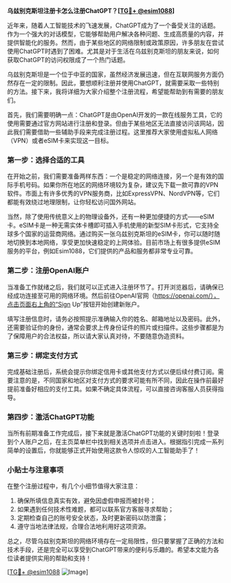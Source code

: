 **乌兹别克斯坦注册卡怎么注册ChatGPT？[[TG💪+ @esim1088](https://t.me/s/esim1088)]**

近年来，随着人工智能技术的飞速发展，ChatGPT成为了一个备受关注的话题。作为一个强大的对话模型，它能够帮助用户解决各种问题、生成高质量的内容，并提供智能化的服务。然而，由于某些地区的网络限制或政策原因，许多朋友在尝试使用ChatGPT时遇到了困难。尤其是对于生活在乌兹别克斯坦的朋友来说，如何获取ChatGPT的访问权限成了一个热门话题。

乌兹别克斯坦是一个位于中亚的国家，虽然经济发展迅速，但在互联网服务方面仍然存在一定的限制。因此，要想顺利注册并使用ChatGPT，就需要采取一些特别的方法。接下来，我将详细为大家介绍整个注册流程，希望能帮助到有需要的朋友们。

首先，我们需要明确一点：ChatGPT是由OpenAI开发的一款在线服务工具，它的使用需要通过官方网站进行注册和登录。但由于某些地区无法直接访问该网站，因此我们需要借助一些辅助手段来完成注册过程。这里推荐大家使用虚拟私人网络（VPN）或者eSIM卡来实现这一目标。

### **第一步：选择合适的工具**
在开始之前，我们需要准备两样东西：一个是稳定的网络连接，另一个是有效的国际手机号码。如果你所在地区的网络环境较为复杂，建议先下载一款可靠的VPN软件。市面上有许多优秀的VPN服务商，比如ExpressVPN、NordVPN等，它们都能有效绕过地理限制，让你轻松访问国外网站。

当然，除了使用传统意义上的物理设备外，还有一种更加便捷的方式——eSIM卡。eSIM卡是一种无需实体卡槽即可插入手机使用的新型SIM卡形式，它支持全球多个国家的运营商网络。通过购买一张乌兹别克斯坦的eSIM卡，你可以随时随地切换到本地网络，享受更加快速稳定的上网体验。目前市场上有很多提供eSIM服务的平台，例如Esim1088，它们提供的产品和服务都非常专业可靠。

### **第二步：注册OpenAI账户**
当准备工作就绪之后，我们就可以正式进入注册环节了。打开浏览器后，请确保已经成功连接至可用的网络环境。然后前往OpenAI官网（https://openai.com/），点击页面右上角的“Sign Up”按钮开始创建新账户。

填写注册信息时，请务必按照提示准确输入你的姓名、邮箱地址以及密码。此外，还需要验证你的身份，通常会要求上传身份证件的照片或扫描件。这些步骤都是为了保障用户的合法权益，所以请大家认真对待，不要随意伪造资料。

### **第三步：绑定支付方式**
完成基础注册后，系统会提示你绑定信用卡或其他支付方式以便后续付费订阅。需要注意的是，不同国家和地区对支付方式的要求可能有所不同，因此在操作前最好提前准备好相应的支付工具。如果不确定具体流程，可以直接咨询客服人员获得指导。

### **第四步：激活ChatGPT功能**
当所有前期准备工作完成后，接下来就是激活ChatGPT功能的关键时刻啦！登录到个人账户之后，在主页菜单栏中找到相关选项并点击进入。根据指引完成一系列简单的设置后，你就能够正式开始使用这款令人惊叹的人工智能助手了！

### **小贴士与注意事项**
在整个注册过程中，有几个小细节值得大家注意：
1. 确保所填信息真实有效，避免因虚假申报而被封号；
2. 如果遇到任何技术性难题，都可以联系官方客服寻求帮助；
3. 定期检查自己的账号安全状态，及时更新密码以防泄露；
4. 遵守当地法律法规，合理合法地利用好这项资源。

总之，尽管乌兹别克斯坦的网络环境存在一定局限性，但只要掌握了正确的方法和技术手段，还是完全可以享受到ChatGPT带来的便利与乐趣的。希望本文能为各位读者提供实用的帮助和支持！

[[TG💪+ @esim1088](https://t.me/s/esim1088) ![Image](https://i.postimg.cc/4NQfJmqS/Snipaste-2025-05-13-00-14-12.png)]
